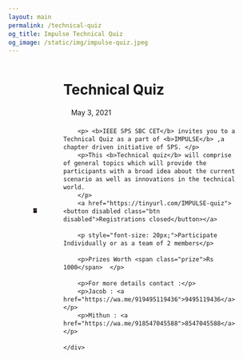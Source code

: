```yaml
---
layout: main
permalink: /technical-quiz
og_title: Impulse Technical Quiz
og_image: /static/img/impulse-quiz.jpeg
---
```


<style>
    .quiz-container{
        width: 80%;
        margin: auto;
        display: grid;
        grid-template-columns: 1fr 1fr;
        gap: 50px;
        justify-items: center;
        align-items: center;
    }
    .quiz-container .image img{
        width: 70%;
    }
    .details p{
        margin: 20px 0;
    }
    .prize{
        color: red;
        font-size: 25px;
    }

    @media(max-width: 767px){
        .quiz-container{
            grid-template-columns: 1fr;
        }
        .quiz-container .image img{
            width: 100%;
        }
    }
</style>


<div class="quiz-container">
    <div class="image">
        <img src="/static/img/impulse-quiz.jpeg" alt="">
    </div>
    <div class="details">
        <div class="section-title padd-15">
            <h1>Technical Quiz</h1>
            <p><i class="fa fa-calendar"></i> &nbsp; &nbsp; May 3, 2021</p>
        </div>
        
        <p> <b>IEEE SPS SBC CET</b> invites you to a Technical Quiz as a part of <b>IMPULSE</b> ,a chapter driven initiative of SPS. </p>
        <p>This <b>Technical quiz</b> will comprise of general topics which will provide the participants with a broad idea about the current scenario as well as innovations in the technical world. 
        </p>
        <a href="https://tinyurl.com/IMPULSE-quiz"><button disabled class="btn disabled">Registrations closed</button></a>

        <p style="font-size: 20px;">Participate Individually or as a team of 2 members</p>

        <p>Prizes Worth <span class="prize">Rs 1000</span>  </p>

        <p>For more details contact :</p>
        <p>Jacob : <a href="https://wa.me/919495119436">9495119436</a> </p>
        <p>Mithun : <a href="https://wa.me/918547045588">8547045588</a> </p>

    </div>
</div>